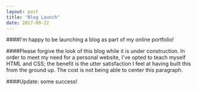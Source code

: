 ```yaml
---
layout: post
title: "Blog Launch"
date: 2017-09-22
---
```


####I'm happy to be launching a blog as part of my online portfolio! 

####Please forgive the look of this blog while it is under construction. In order to meet my need for a personal website, I've opted to teach myself HTML and CSS; the benefit is the utter satisfaction I feel at having built this from the ground up. The cost is not being able to center this paragraph. 

####Update: some success!


